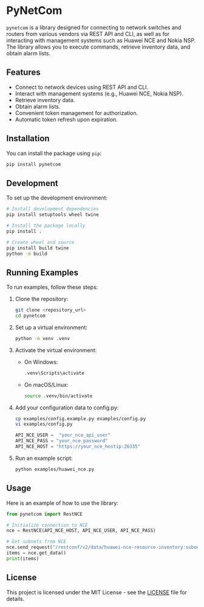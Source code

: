 # PyNetCom

`pynetcom` is a library designed for connecting to network switches and routers from various vendors via REST API and CLI, as well as for interacting with management systems such as Huawei NCE and Nokia NSP. The library allows you to execute commands, retrieve inventory data, and obtain alarm lists.

## Features

- Connect to network devices using REST API and CLI.
- Interact with management systems (e.g., Huawei NCE, Nokia NSP).
- Retrieve inventory data.
- Obtain alarm lists.
- Convenient token management for authorization.
- Automatic token refresh upon expiration.

## Installation

You can install the package using `pip`:

```bash
pip install pynetcom
```

## Development

To set up the development environment:

```bash
# Install development dependencies
pip install setuptools wheel twine

# Install the package locally
pip install .

# Create wheel and source 
pip install build twine
python -m build

```

## Running Examples

To run examples, follow these steps:

1. Clone the repository:

    ```bash
    git clone <repository_url>
    cd pynetcom
    ```

2. Set up a virtual environment:

    ```bash
    python -m venv .venv
    ```

3. Activate the virtual environment:

    - On Windows:

        ```bash
        .venv\Scripts\activate
        ```

    - On macOS/Linux:

        ```bash
        source .venv/bin/activate
        ```

4. Add your configuration data to config.py:
    ```bash
    cp examples/config.example.py examples/config.py
    vi examples/config.py
    ```
    ```python
    API_NCE_USER =  "your_nce_api_user"
    API_NCE_PASS = "your_nce_password"
    API_NCE_HOST = "https://your_nce_hostip:26335"
    ```

5. Run an example script:

    ```bash
    python examples/huawei_nce.py
    ```


## Usage

Here is an example of how to use the library:

```python
from pynetcom import RestNCE

# Initialize connection to NCE
nce = RestNCE(API_NCE_HOST, API_NCE_USER, API_NCE_PASS)

# Get subnets from NCE
nce.send_request("/restconf/v2/data/huawei-nce-resource-inventory:subnets")
items = nce.get_data()
print(items)
```

## License

This project is licensed under the MIT License - see the [LICENSE](LICENSE) file for details.

